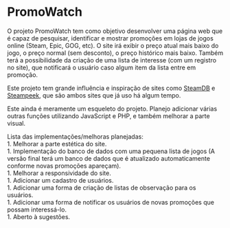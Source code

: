 # PromoWatch

O projeto PromoWatch tem como objetivo desenvolver uma página web que é capaz de pesquisar, identificar e mostrar promoções em lojas de jogos online (Steam, Epic, GOG, etc). O site irá exibir o preço atual mais baixo do jogo, o preço normal (sem desconto), o preço histórico mais baixo. Também terá a possibilidade da criação de uma lista de interesse (com um registro no site), que notificará o usuário caso algum item da lista entre em promoção.

Este projeto tem grande influência e inspiração de sites como [SteamDB](https://steamdb.info/) e [Steampeek](https://steampeek.hu/), que são ambos sites que já uso há algum tempo.

Este ainda é meramente um esqueleto do projeto. Planejo adicionar várias outras funções utilizando JavaScript e PHP, e também melhorar a parte visual.

Lista das implementações/melhoras planejadas:  
	1. Melhorar a parte estética do site.  
	1. Implementação do banco de dados com uma pequena lista de jogos (A versão final terá um banco de dados que é atualizado automaticamente conforme novas promoções apareçam).  
	1. Melhorar a responsividade do site.  
	1. Adicionar um cadastro de usuários.  
	1. Adicionar uma forma de criação de listas de observação para os usuários.  
	1. Adicionar uma forma de notificar os usuários de novas promoções que possam interessá-lo.  
	1. Aberto à sugestões.  